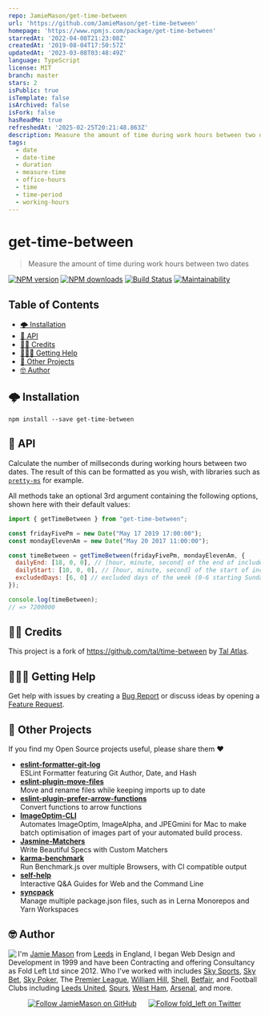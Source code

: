 ```yaml
---
repo: JamieMason/get-time-between
url: 'https://github.com/JamieMason/get-time-between'
homepage: 'https://www.npmjs.com/package/get-time-between'
starredAt: '2022-04-08T21:23:08Z'
createdAt: '2019-08-04T17:50:57Z'
updatedAt: '2023-03-08T03:48:49Z'
language: TypeScript
license: MIT
branch: master
stars: 2
isPublic: true
isTemplate: false
isArchived: false
isFork: false
hasReadMe: true
refreshedAt: '2025-02-25T20:21:48.863Z'
description: Measure the amount of time during work hours between two dates
tags:
  - date
  - date-time
  - duration
  - measure-time
  - office-hours
  - time
  - time-period
  - working-hours
---
```


# get-time-between

> Measure the amount of time during work hours between two dates

[![NPM version](http://img.shields.io/npm/v/get-time-between.svg?style=flat-square)](https://www.npmjs.com/package/get-time-between) [![NPM downloads](http://img.shields.io/npm/dm/get-time-between.svg?style=flat-square)](https://www.npmjs.com/package/get-time-between) [![Build Status](http://img.shields.io/travis/JamieMason/get-time-between/master.svg?style=flat-square)](https://travis-ci.org/JamieMason/get-time-between) [![Maintainability](https://api.codeclimate.com/v1/badges/80461b911c6c624194a2/maintainability)](https://codeclimate.com/github/JamieMason/get-time-between/maintainability)

## Table of Contents

-   [🌩 Installation](#-installation)
-   [📝 API](#-api)
-   [👏🏻 Credits](#-credits)
-   [🙋🏾‍♂️ Getting Help](#♂️-getting-help)
-   [👀 Other Projects](#-other-projects)
-   [🤓 Author](#-author)

## 🌩 Installation

    npm install --save get-time-between

## 📝 API

Calculate the number of millseconds during working hours between two dates. The result of this can be formatted as you wish, with libraries such as [`pretty-ms`](https://github.com/sindresorhus/pretty-ms) for example.

All methods take an optional 3rd argument containing the following options, shown here with their default values:

```js
import { getTimeBetween } from "get-time-between";

const fridayFivePm = new Date("May 17 2019 17:00:00");
const mondayElevenAm = new Date("May 20 2017 11:00:00");

const timeBetween = getTimeBetween(fridayFivePm, mondayElevenAm, {
  dailyEnd: [18, 0, 0], // [hour, minute, second] of the end of included days
  dailyStart: [10, 0, 0], // [hour, minute, second] of the start of included days
  excludedDays: [6, 0] // excluded days of the week (0-6 starting Sunday)
});

console.log(timeBetween);
// => 7200000
```

## 👏🏻 Credits

This project is a fork of <https://github.com/tal/time-between> by [Tal Atlas](https://github.com/tal).

## 🙋🏾‍♂️ Getting Help

Get help with issues by creating a [Bug Report] or discuss ideas by opening a [Feature Request].

[bug report]: https://github.com/JamieMason/get-time-between/issues/new?template=bug_report.md

[feature request]: https://github.com/JamieMason/get-time-between/issues/new?template=feature_request.md

## 👀 Other Projects

If you find my Open Source projects useful, please share them ❤️

-   [**eslint-formatter-git-log**](https://github.com/JamieMason/eslint-formatter-git-log)<br>ESLint Formatter featuring Git Author, Date, and Hash
-   [**eslint-plugin-move-files**](https://github.com/JamieMason/eslint-plugin-move-files)<br>Move and rename files while keeping imports up to date
-   [**eslint-plugin-prefer-arrow-functions**](https://github.com/JamieMason/eslint-plugin-prefer-arrow-functions)<br>Convert functions to arrow functions
-   [**ImageOptim-CLI**](https://github.com/JamieMason/ImageOptim-CLI)<br>Automates ImageOptim, ImageAlpha, and JPEGmini for Mac to make batch optimisation of images part of your automated build process.
-   [**Jasmine-Matchers**](https://github.com/JamieMason/Jasmine-Matchers)<br>Write Beautiful Specs with Custom Matchers
-   [**karma-benchmark**](https://github.com/JamieMason/karma-benchmark)<br>Run Benchmark.js over multiple Browsers, with CI compatible output
-   [**self-help**](https://github.com/JamieMason/self-help#readme)<br>Interactive Q&A Guides for Web and the Command Line
-   [**syncpack**](https://github.com/JamieMason/syncpack#readme)<br>Manage multiple package.json files, such as in Lerna Monorepos and Yarn Workspaces

## 🤓 Author

<img src="https://www.gravatar.com/avatar/acdf106ce071806278438d8c354adec8?s=100" align="left">

I'm [Jamie Mason] from [Leeds] in England, I began Web Design and Development in 1999 and have been Contracting and offering Consultancy as Fold Left Ltd since 2012. Who I've worked with includes [Sky Sports], [Sky Bet], [Sky Poker], The [Premier League], [William Hill], [Shell], [Betfair], and Football Clubs including [Leeds United], [Spurs], [West Ham], [Arsenal], and more.

<div align="center">

[![Follow JamieMason on GitHub][github badge]][github]      [![Follow fold_left on Twitter][twitter badge]][twitter]

</div>

<!-- images -->

[github badge]: https://img.shields.io/github/followers/JamieMason.svg?style=social&label=Follow

[twitter badge]: https://img.shields.io/twitter/follow/fold_left.svg?style=social&label=Follow

<!-- links -->

[arsenal]: https://www.arsenal.com

[betfair]: https://www.betfair.com

[github]: https://github.com/JamieMason

[jamie mason]: https://www.linkedin.com/in/jamiemasonleeds

[leeds united]: https://www.leedsunited.com/

[leeds]: https://www.instagram.com/visitleeds

[premier league]: https://www.premierleague.com

[shell]: https://www.shell.com

[sky bet]: https://www.skybet.com

[sky poker]: https://www.skypoker.com

[sky sports]: https://www.skysports.com

[spurs]: https://www.tottenhamhotspur.com

[twitter]: https://twitter.com/fold_left

[west ham]: https://www.whufc.com

[william hill]: https://www.williamhill.com
